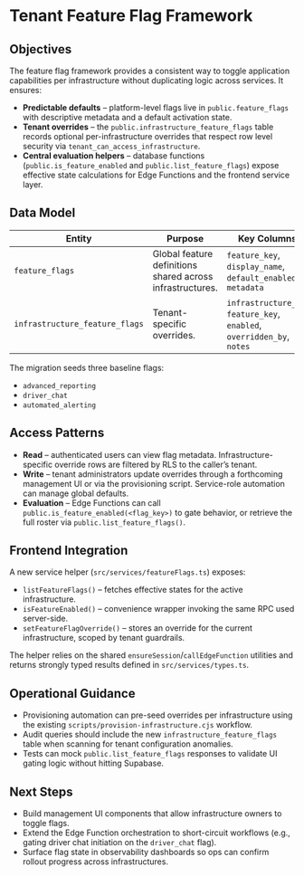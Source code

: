 # Tenant Feature Flag Framework

## Objectives

The feature flag framework provides a consistent way to toggle application capabilities per infrastructure without duplicating logic across services. It ensures:

- **Predictable defaults** – platform-level flags live in `public.feature_flags` with descriptive metadata and a default activation state.
- **Tenant overrides** – the `public.infrastructure_feature_flags` table records optional per-infrastructure overrides that respect row level security via `tenant_can_access_infrastructure`.
- **Central evaluation helpers** – database functions (`public.is_feature_enabled` and `public.list_feature_flags`) expose effective state calculations for Edge Functions and the frontend service layer.

## Data Model

| Entity | Purpose | Key Columns |
| ------ | ------- | ----------- |
| `feature_flags` | Global feature definitions shared across infrastructures. | `feature_key`, `display_name`, `default_enabled`, `metadata` |
| `infrastructure_feature_flags` | Tenant-specific overrides. | `infrastructure_id`, `feature_key`, `enabled`, `overridden_by`, `notes` |

The migration seeds three baseline flags:

- `advanced_reporting`
- `driver_chat`
- `automated_alerting`

## Access Patterns

- **Read** – authenticated users can view flag metadata. Infrastructure-specific override rows are filtered by RLS to the caller’s tenant.
- **Write** – tenant administrators update overrides through a forthcoming management UI or via the provisioning script. Service-role automation can manage global defaults.
- **Evaluation** – Edge Functions can call `public.is_feature_enabled(<flag_key>)` to gate behavior, or retrieve the full roster via `public.list_feature_flags()`.

## Frontend Integration

A new service helper (`src/services/featureFlags.ts`) exposes:

- `listFeatureFlags()` – fetches effective states for the active infrastructure.
- `isFeatureEnabled()` – convenience wrapper invoking the same RPC used server-side.
- `setFeatureFlagOverride()` – stores an override for the current infrastructure, scoped by tenant guardrails.

The helper relies on the shared `ensureSession`/`callEdgeFunction` utilities and returns strongly typed results defined in `src/services/types.ts`.

## Operational Guidance

- Provisioning automation can pre-seed overrides per infrastructure using the existing `scripts/provision-infrastructure.cjs` workflow.
- Audit queries should include the new `infrastructure_feature_flags` table when scanning for tenant configuration anomalies.
- Tests can mock `public.list_feature_flags` responses to validate UI gating logic without hitting Supabase.

## Next Steps

- Build management UI components that allow infrastructure owners to toggle flags.
- Extend the Edge Function orchestration to short-circuit workflows (e.g., gating driver chat initiation on the `driver_chat` flag).
- Surface flag state in observability dashboards so ops can confirm rollout progress across infrastructures.
